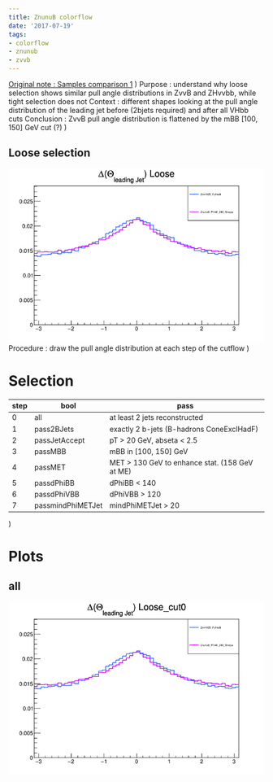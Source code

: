 ```yaml
---
title: ZnunuB colorflow
date: '2017-07-19'
tags:
- colorflow
- znunub
- zvvb
---
```

[Original note : Samples comparison 1](quiver-note-url/634983E1-784F-4416-9F59-5F235DA0BE8E)
)
Purpose : understand why loose selection shows similar pull angle distributions in ZvvB and ZHvvbb, while tight selection does not
Context : different shapes looking at the pull angle distribution of the leading jet before (2bjets required) and after all VHbb cuts
Conclusion : ZvvB pull angle distribution is flattened by the mBB [100, 150] GeV cut (?)
)
## Loose selection
![dTheta1L_4.png](/images/q/32954D0D1E44033D384C5FA3370898A7.png)
Procedure : draw the pull angle distribution at each step of the cutflow
)
# Selection
| step | bool              | pass                                           |
| ---- | ----------------- | ---------------------------------------------- |
| 0    | all               | at least 2 jets reconstructed                  |
| 1    | pass2BJets        | exactly 2 b-jets (B-hadrons ConeExclHadF)      |
| 2    | passJetAccept     | pT > 20 GeV, abseta < 2.5                      |
| 3    | passMBB           | mBB in [100, 150] GeV                          |
| 4    | passMET           | MET > 130 GeV to enhance stat. (158 GeV at ME) |
| 5    | passdPhiBB        | dPhiBB < 140                                   |
| 6    | passdPhiVBB       | dPhiVBB > 120                                  |
| 7    | passmindPhiMETJet | mindPhiMETJet > 20                             |
)
# Plots
## all
![dTheta1_4_cut0.png](/images/q/302CD38D21BFC769C006710D72E0A326.png)
